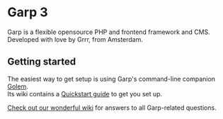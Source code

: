 # Garp 3

Garp is a flexible opensource PHP and frontend framework and CMS.   
Developed with love by Grrr, from Amsterdam.

## Getting started

The easiest way to get setup is using Garp's command-line companion [Golem](https://github.com/grrr-amsterdam/golem).  
Its wiki contains a [Quickstart guide](https://github.com/grrr-amsterdam/golem/wiki/quickstart) to
get you set up.

[Check out our wonderful wiki](https://github.com/grrr-amsterdam/garp3/wiki) for answers to all
Garp-related questions.
